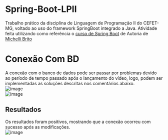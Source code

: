 # Spring-Boot-LPII
Trabalho prático da disciplina de Linguagem de Programação II do CEFET-MG, voltado ao uso do framework SpringBoot integrado a Java. 
Atividade feita utilizando como referência o [curso de Spring Boot](https://www.youtube.com/watch?v=OHn1jLHGptw&list=PL8iIphQOyG-DHLpEx1TPItqJamy08fs1D) de Autoria de [Michelli Brito](https://github.com/MichelliBrito)

# Conexão Com BD
A conexão com o banco de dados pode ser passar por problemas devido ao período de tempo passado após o lançamento do vídeo, logo, podem ser implementadas as soluções descritas nos comentários abaixo.  
![image](https://user-images.githubusercontent.com/51242342/146487290-320f8064-62d1-4713-8199-617ec1923a27.png)  
![image](https://user-images.githubusercontent.com/51242342/146487391-0fb00692-356d-47b6-8470-a0a3bd002e1c.png)  


## Resultados
Os resultados foram positivos, mostrando que a conexão ocorreu com sucesso após as modificações.  
![image](https://user-images.githubusercontent.com/51242342/146487219-f267ecde-0628-4bc4-9546-e7ecafb0c31f.png)
